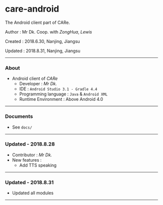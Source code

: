 # care-android

The Android client part of CARe.

Author : Mr Dk. Coop. with _ZongHua_, _Lewis_

Created : 2018.6.30, Nanjing, Jiangsu

Updated : 2018.8.31, Nanjing, Jiangsu

------

### About

- Android client of _CARe_
  - Developer : _Mr Dk._
  - IDE : `Android Studio 3.1 - Gradle 4.4`
  - Programming language : `Java` & `Android XML`
  - Runtime Environment : Above Android 4.0

---

### Documents

- See `docs/`

------

### Updated - 2018.8.28

- Contributor : _Mr Dk._
- New features :
  - Add TTS speaking

------

### Updated - 2018.8.31

- Updated all modules

------

